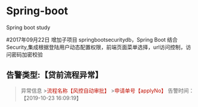 # Spring-boot
Spring boot study

#2017年09月22日
增加子项目 springbootsecuritydb，Spring Boot 结合 Security,集成根据登陆用户动态配置权限，前端页面菜单选择，url访问控制，访问密码加密校验

## 告警类型:【贷前流程异常】
> 异常信息    ><font color='comment'>流程名称【风控自动审批】</font>     ><font color='comment'>申请单号【applyNo】</font>   告警时间：【2019-10-23 16:09:19】
